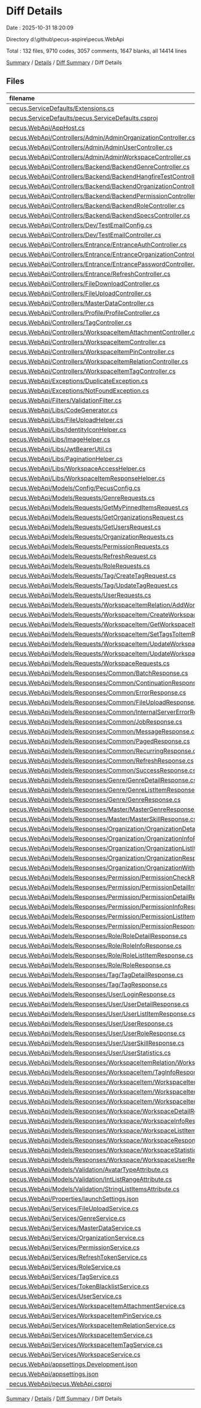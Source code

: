 # Diff Details

Date : 2025-10-31 18:20:09

Directory d:\\github\\pecus-aspire\\pecus.WebApi

Total : 132 files,  9710 codes, 3057 comments, 1647 blanks, all 14414 lines

[Summary](results.md) / [Details](details.md) / [Diff Summary](diff.md) / Diff Details

## Files
| filename | language | code | comment | blank | total |
| :--- | :--- | ---: | ---: | ---: | ---: |
| [pecus.ServiceDefaults/Extensions.cs](/pecus.ServiceDefaults/Extensions.cs) | C# | -97 | -27 | -26 | -150 |
| [pecus.ServiceDefaults/pecus.ServiceDefaults.csproj](/pecus.ServiceDefaults/pecus.ServiceDefaults.csproj) | XML | -23 | 0 | -6 | -29 |
| [pecus.WebApi/AppHost.cs](/pecus.WebApi/AppHost.cs) | C# | 190 | 23 | 30 | 243 |
| [pecus.WebApi/Controllers/Admin/AdminOrganizationController.cs](/pecus.WebApi/Controllers/Admin/AdminOrganizationController.cs) | C# | 167 | 19 | 14 | 200 |
| [pecus.WebApi/Controllers/Admin/AdminUserController.cs](/pecus.WebApi/Controllers/Admin/AdminUserController.cs) | C# | 387 | 95 | 48 | 530 |
| [pecus.WebApi/Controllers/Admin/AdminWorkspaceController.cs](/pecus.WebApi/Controllers/Admin/AdminWorkspaceController.cs) | C# | 719 | 51 | 46 | 816 |
| [pecus.WebApi/Controllers/Backend/BackendGenreController.cs](/pecus.WebApi/Controllers/Backend/BackendGenreController.cs) | C# | 236 | 35 | 12 | 283 |
| [pecus.WebApi/Controllers/Backend/BackendHangfireTestController.cs](/pecus.WebApi/Controllers/Backend/BackendHangfireTestController.cs) | C# | 157 | 49 | 13 | 219 |
| [pecus.WebApi/Controllers/Backend/BackendOrganizationController.cs](/pecus.WebApi/Controllers/Backend/BackendOrganizationController.cs) | C# | 307 | 31 | 21 | 359 |
| [pecus.WebApi/Controllers/Backend/BackendPermissionController.cs](/pecus.WebApi/Controllers/Backend/BackendPermissionController.cs) | C# | 207 | 19 | 17 | 243 |
| [pecus.WebApi/Controllers/Backend/BackendRoleController.cs](/pecus.WebApi/Controllers/Backend/BackendRoleController.cs) | C# | 233 | 23 | 18 | 274 |
| [pecus.WebApi/Controllers/Backend/BackendSpecsController.cs](/pecus.WebApi/Controllers/Backend/BackendSpecsController.cs) | C# | 92 | 19 | 10 | 121 |
| [pecus.WebApi/Controllers/Dev/TestEmailConfig.cs](/pecus.WebApi/Controllers/Dev/TestEmailConfig.cs) | C# | 5 | 6 | 2 | 13 |
| [pecus.WebApi/Controllers/Dev/TestEmailController.cs](/pecus.WebApi/Controllers/Dev/TestEmailController.cs) | C# | 103 | 14 | 14 | 131 |
| [pecus.WebApi/Controllers/Entrance/EntranceAuthController.cs](/pecus.WebApi/Controllers/Entrance/EntranceAuthController.cs) | C# | 87 | 12 | 9 | 108 |
| [pecus.WebApi/Controllers/Entrance/EntranceOrganizationController.cs](/pecus.WebApi/Controllers/Entrance/EntranceOrganizationController.cs) | C# | 79 | 10 | 6 | 95 |
| [pecus.WebApi/Controllers/Entrance/EntrancePasswordController.cs](/pecus.WebApi/Controllers/Entrance/EntrancePasswordController.cs) | C# | 144 | 37 | 14 | 195 |
| [pecus.WebApi/Controllers/Entrance/RefreshController.cs](/pecus.WebApi/Controllers/Entrance/RefreshController.cs) | C# | 100 | 24 | 17 | 141 |
| [pecus.WebApi/Controllers/FileDownloadController.cs](/pecus.WebApi/Controllers/FileDownloadController.cs) | C# | 77 | 12 | 12 | 101 |
| [pecus.WebApi/Controllers/FileUploadController.cs](/pecus.WebApi/Controllers/FileUploadController.cs) | C# | 148 | 20 | 16 | 184 |
| [pecus.WebApi/Controllers/MasterDataController.cs](/pecus.WebApi/Controllers/MasterDataController.cs) | C# | 91 | 11 | 12 | 114 |
| [pecus.WebApi/Controllers/Profile/ProfileController.cs](/pecus.WebApi/Controllers/Profile/ProfileController.cs) | C# | 169 | 24 | 19 | 212 |
| [pecus.WebApi/Controllers/TagController.cs](/pecus.WebApi/Controllers/TagController.cs) | C# | 263 | 16 | 24 | 303 |
| [pecus.WebApi/Controllers/WorkspaceItemAttachmentController.cs](/pecus.WebApi/Controllers/WorkspaceItemAttachmentController.cs) | C# | 300 | 48 | 39 | 387 |
| [pecus.WebApi/Controllers/WorkspaceItemController.cs](/pecus.WebApi/Controllers/WorkspaceItemController.cs) | C# | 439 | 32 | 36 | 507 |
| [pecus.WebApi/Controllers/WorkspaceItemPinController.cs](/pecus.WebApi/Controllers/WorkspaceItemPinController.cs) | C# | 203 | 22 | 21 | 246 |
| [pecus.WebApi/Controllers/WorkspaceItemRelationController.cs](/pecus.WebApi/Controllers/WorkspaceItemRelationController.cs) | C# | 263 | 15 | 19 | 297 |
| [pecus.WebApi/Controllers/WorkspaceItemTagController.cs](/pecus.WebApi/Controllers/WorkspaceItemTagController.cs) | C# | 100 | 12 | 10 | 122 |
| [pecus.WebApi/Exceptions/DuplicateException.cs](/pecus.WebApi/Exceptions/DuplicateException.cs) | C# | 8 | 3 | 3 | 14 |
| [pecus.WebApi/Exceptions/NotFoundException.cs](/pecus.WebApi/Exceptions/NotFoundException.cs) | C# | 8 | 3 | 3 | 14 |
| [pecus.WebApi/Filters/ValidationFilter.cs](/pecus.WebApi/Filters/ValidationFilter.cs) | C# | 39 | 11 | 8 | 58 |
| [pecus.WebApi/Libs/CodeGenerator.cs](/pecus.WebApi/Libs/CodeGenerator.cs) | C# | 38 | 17 | 8 | 63 |
| [pecus.WebApi/Libs/FileUploadHelper.cs](/pecus.WebApi/Libs/FileUploadHelper.cs) | C# | 57 | 35 | 12 | 104 |
| [pecus.WebApi/Libs/IdentityIconHelper.cs](/pecus.WebApi/Libs/IdentityIconHelper.cs) | C# | 70 | 67 | 19 | 156 |
| [pecus.WebApi/Libs/ImageHelper.cs](/pecus.WebApi/Libs/ImageHelper.cs) | C# | 66 | 27 | 9 | 102 |
| [pecus.WebApi/Libs/JwtBearerUtil.cs](/pecus.WebApi/Libs/JwtBearerUtil.cs) | C# | 203 | 64 | 43 | 310 |
| [pecus.WebApi/Libs/PaginationHelper.cs](/pecus.WebApi/Libs/PaginationHelper.cs) | C# | 57 | 15 | 8 | 80 |
| [pecus.WebApi/Libs/WorkspaceAccessHelper.cs](/pecus.WebApi/Libs/WorkspaceAccessHelper.cs) | C# | 44 | 20 | 11 | 75 |
| [pecus.WebApi/Libs/WorkspaceItemResponseHelper.cs](/pecus.WebApi/Libs/WorkspaceItemResponseHelper.cs) | C# | 75 | 9 | 3 | 87 |
| [pecus.WebApi/Models/Config/PecusConfig.cs](/pecus.WebApi/Models/Config/PecusConfig.cs) | C# | 77 | 75 | 21 | 173 |
| [pecus.WebApi/Models/Requests/GenreRequests.cs](/pecus.WebApi/Models/Requests/GenreRequests.cs) | C# | 31 | 33 | 12 | 76 |
| [pecus.WebApi/Models/Requests/GetMyPinnedItemsRequest.cs](/pecus.WebApi/Models/Requests/GetMyPinnedItemsRequest.cs) | C# | 7 | 6 | 2 | 15 |
| [pecus.WebApi/Models/Requests/GetOrganizationsRequest.cs](/pecus.WebApi/Models/Requests/GetOrganizationsRequest.cs) | C# | 8 | 0 | 3 | 11 |
| [pecus.WebApi/Models/Requests/GetUsersRequest.cs](/pecus.WebApi/Models/Requests/GetUsersRequest.cs) | C# | 14 | 9 | 6 | 29 |
| [pecus.WebApi/Models/Requests/OrganizationRequests.cs](/pecus.WebApi/Models/Requests/OrganizationRequests.cs) | C# | 52 | 51 | 17 | 120 |
| [pecus.WebApi/Models/Requests/PermissionRequests.cs](/pecus.WebApi/Models/Requests/PermissionRequests.cs) | C# | 12 | 12 | 5 | 29 |
| [pecus.WebApi/Models/Requests/RefreshRequest.cs](/pecus.WebApi/Models/Requests/RefreshRequest.cs) | C# | 8 | 6 | 3 | 17 |
| [pecus.WebApi/Models/Requests/RoleRequests.cs](/pecus.WebApi/Models/Requests/RoleRequests.cs) | C# | 15 | 16 | 5 | 36 |
| [pecus.WebApi/Models/Requests/Tag/CreateTagRequest.cs](/pecus.WebApi/Models/Requests/Tag/CreateTagRequest.cs) | C# | 8 | 6 | 3 | 17 |
| [pecus.WebApi/Models/Requests/Tag/UpdateTagRequest.cs](/pecus.WebApi/Models/Requests/Tag/UpdateTagRequest.cs) | C# | 8 | 6 | 3 | 17 |
| [pecus.WebApi/Models/Requests/UserRequests.cs](/pecus.WebApi/Models/Requests/UserRequests.cs) | C# | 98 | 90 | 23 | 211 |
| [pecus.WebApi/Models/Requests/WorkspaceItemRelation/AddWorkspaceItemRelationRequest.cs](/pecus.WebApi/Models/Requests/WorkspaceItemRelation/AddWorkspaceItemRelationRequest.cs) | C# | 9 | 10 | 4 | 23 |
| [pecus.WebApi/Models/Requests/WorkspaceItem/CreateWorkspaceItemRequest.cs](/pecus.WebApi/Models/Requests/WorkspaceItem/CreateWorkspaceItemRequest.cs) | C# | 18 | 24 | 9 | 51 |
| [pecus.WebApi/Models/Requests/WorkspaceItem/GetWorkspaceItemsRequest.cs](/pecus.WebApi/Models/Requests/WorkspaceItem/GetWorkspaceItemsRequest.cs) | C# | 14 | 0 | 6 | 20 |
| [pecus.WebApi/Models/Requests/WorkspaceItem/SetTagsToItemRequest.cs](/pecus.WebApi/Models/Requests/WorkspaceItem/SetTagsToItemRequest.cs) | C# | 6 | 8 | 2 | 16 |
| [pecus.WebApi/Models/Requests/WorkspaceItem/UpdateWorkspaceItemRequest.cs](/pecus.WebApi/Models/Requests/WorkspaceItem/UpdateWorkspaceItemRequest.cs) | C# | 13 | 18 | 7 | 38 |
| [pecus.WebApi/Models/Requests/WorkspaceItem/UpdateWorkspaceItemStatusRequest.cs](/pecus.WebApi/Models/Requests/WorkspaceItem/UpdateWorkspaceItemStatusRequest.cs) | C# | 6 | 9 | 3 | 18 |
| [pecus.WebApi/Models/Requests/WorkspaceRequests.cs](/pecus.WebApi/Models/Requests/WorkspaceRequests.cs) | C# | 38 | 39 | 13 | 90 |
| [pecus.WebApi/Models/Responses/Common/BatchResponse.cs](/pecus.WebApi/Models/Responses/Common/BatchResponse.cs) | C# | 5 | 6 | 1 | 12 |
| [pecus.WebApi/Models/Responses/Common/ContinuationResponse.cs](/pecus.WebApi/Models/Responses/Common/ContinuationResponse.cs) | C# | 6 | 9 | 2 | 17 |
| [pecus.WebApi/Models/Responses/Common/ErrorResponse.cs](/pecus.WebApi/Models/Responses/Common/ErrorResponse.cs) | C# | 7 | 12 | 4 | 23 |
| [pecus.WebApi/Models/Responses/Common/FileUploadResponse.cs](/pecus.WebApi/Models/Responses/Common/FileUploadResponse.cs) | C# | 10 | 21 | 7 | 38 |
| [pecus.WebApi/Models/Responses/Common/InternalServerErrorResponse.cs](/pecus.WebApi/Models/Responses/Common/InternalServerErrorResponse.cs) | C# | 6 | 9 | 3 | 18 |
| [pecus.WebApi/Models/Responses/Common/JobResponse.cs](/pecus.WebApi/Models/Responses/Common/JobResponse.cs) | C# | 5 | 6 | 1 | 12 |
| [pecus.WebApi/Models/Responses/Common/MessageResponse.cs](/pecus.WebApi/Models/Responses/Common/MessageResponse.cs) | C# | 5 | 6 | 1 | 12 |
| [pecus.WebApi/Models/Responses/Common/PagedResponse.cs](/pecus.WebApi/Models/Responses/Common/PagedResponse.cs) | C# | 15 | 33 | 9 | 57 |
| [pecus.WebApi/Models/Responses/Common/RecurringResponse.cs](/pecus.WebApi/Models/Responses/Common/RecurringResponse.cs) | C# | 5 | 6 | 1 | 12 |
| [pecus.WebApi/Models/Responses/Common/RefreshResponse.cs](/pecus.WebApi/Models/Responses/Common/RefreshResponse.cs) | C# | 10 | 21 | 6 | 37 |
| [pecus.WebApi/Models/Responses/Common/SuccessResponse.cs](/pecus.WebApi/Models/Responses/Common/SuccessResponse.cs) | C# | 6 | 9 | 3 | 18 |
| [pecus.WebApi/Models/Responses/Genre/GenreDetailResponse.cs](/pecus.WebApi/Models/Responses/Genre/GenreDetailResponse.cs) | C# | 15 | 36 | 12 | 63 |
| [pecus.WebApi/Models/Responses/Genre/GenreListItemResponse.cs](/pecus.WebApi/Models/Responses/Genre/GenreListItemResponse.cs) | C# | 11 | 24 | 8 | 43 |
| [pecus.WebApi/Models/Responses/Genre/GenreResponse.cs](/pecus.WebApi/Models/Responses/Genre/GenreResponse.cs) | C# | 12 | 27 | 9 | 48 |
| [pecus.WebApi/Models/Responses/Master/MasterGenreResponse.cs](/pecus.WebApi/Models/Responses/Master/MasterGenreResponse.cs) | C# | 9 | 18 | 5 | 32 |
| [pecus.WebApi/Models/Responses/Master/MasterSkillResponse.cs](/pecus.WebApi/Models/Responses/Master/MasterSkillResponse.cs) | C# | 7 | 12 | 3 | 22 |
| [pecus.WebApi/Models/Responses/Organization/OrganizationDetailResponse.cs](/pecus.WebApi/Models/Responses/Organization/OrganizationDetailResponse.cs) | C# | 15 | 36 | 12 | 63 |
| [pecus.WebApi/Models/Responses/Organization/OrganizationInfoResponse.cs](/pecus.WebApi/Models/Responses/Organization/OrganizationInfoResponse.cs) | C# | 7 | 12 | 4 | 23 |
| [pecus.WebApi/Models/Responses/Organization/OrganizationListItemResponse.cs](/pecus.WebApi/Models/Responses/Organization/OrganizationListItemResponse.cs) | C# | 13 | 30 | 10 | 53 |
| [pecus.WebApi/Models/Responses/Organization/OrganizationResponse.cs](/pecus.WebApi/Models/Responses/Organization/OrganizationResponse.cs) | C# | 12 | 27 | 9 | 48 |
| [pecus.WebApi/Models/Responses/Organization/OrganizationWithAdminResponse.cs](/pecus.WebApi/Models/Responses/Organization/OrganizationWithAdminResponse.cs) | C# | 7 | 9 | 4 | 20 |
| [pecus.WebApi/Models/Responses/Permission/PermissionCheckResponse.cs](/pecus.WebApi/Models/Responses/Permission/PermissionCheckResponse.cs) | C# | 7 | 12 | 4 | 23 |
| [pecus.WebApi/Models/Responses/Permission/PermissionDetailInfoResponse.cs](/pecus.WebApi/Models/Responses/Permission/PermissionDetailInfoResponse.cs) | C# | 8 | 15 | 5 | 28 |
| [pecus.WebApi/Models/Responses/Permission/PermissionDetailResponse.cs](/pecus.WebApi/Models/Responses/Permission/PermissionDetailResponse.cs) | C# | 11 | 21 | 8 | 40 |
| [pecus.WebApi/Models/Responses/Permission/PermissionInfoResponse.cs](/pecus.WebApi/Models/Responses/Permission/PermissionInfoResponse.cs) | C# | 6 | 9 | 3 | 18 |
| [pecus.WebApi/Models/Responses/Permission/PermissionListItemResponse.cs](/pecus.WebApi/Models/Responses/Permission/PermissionListItemResponse.cs) | C# | 10 | 21 | 7 | 38 |
| [pecus.WebApi/Models/Responses/Permission/PermissionResponse.cs](/pecus.WebApi/Models/Responses/Permission/PermissionResponse.cs) | C# | 9 | 18 | 6 | 33 |
| [pecus.WebApi/Models/Responses/Role/RoleDetailResponse.cs](/pecus.WebApi/Models/Responses/Role/RoleDetailResponse.cs) | C# | 10 | 18 | 7 | 35 |
| [pecus.WebApi/Models/Responses/Role/RoleInfoResponse.cs](/pecus.WebApi/Models/Responses/Role/RoleInfoResponse.cs) | C# | 6 | 9 | 3 | 18 |
| [pecus.WebApi/Models/Responses/Role/RoleListItemResponse.cs](/pecus.WebApi/Models/Responses/Role/RoleListItemResponse.cs) | C# | 9 | 18 | 6 | 33 |
| [pecus.WebApi/Models/Responses/Role/RoleResponse.cs](/pecus.WebApi/Models/Responses/Role/RoleResponse.cs) | C# | 8 | 15 | 5 | 28 |
| [pecus.WebApi/Models/Responses/Tag/TagDetailResponse.cs](/pecus.WebApi/Models/Responses/Tag/TagDetailResponse.cs) | C# | 12 | 27 | 9 | 48 |
| [pecus.WebApi/Models/Responses/Tag/TagResponse.cs](/pecus.WebApi/Models/Responses/Tag/TagResponse.cs) | C# | 7 | 12 | 4 | 23 |
| [pecus.WebApi/Models/Responses/User/LoginResponse.cs](/pecus.WebApi/Models/Responses/User/LoginResponse.cs) | C# | 18 | 42 | 15 | 75 |
| [pecus.WebApi/Models/Responses/User/UserDetailResponse.cs](/pecus.WebApi/Models/Responses/User/UserDetailResponse.cs) | C# | 17 | 36 | 13 | 66 |
| [pecus.WebApi/Models/Responses/User/UserListItemResponse.cs](/pecus.WebApi/Models/Responses/User/UserListItemResponse.cs) | C# | 14 | 33 | 11 | 58 |
| [pecus.WebApi/Models/Responses/User/UserResponse.cs](/pecus.WebApi/Models/Responses/User/UserResponse.cs) | C# | 15 | 36 | 12 | 63 |
| [pecus.WebApi/Models/Responses/User/UserRoleResponse.cs](/pecus.WebApi/Models/Responses/User/UserRoleResponse.cs) | C# | 6 | 9 | 2 | 17 |
| [pecus.WebApi/Models/Responses/User/UserSkillResponse.cs](/pecus.WebApi/Models/Responses/User/UserSkillResponse.cs) | C# | 6 | 9 | 2 | 17 |
| [pecus.WebApi/Models/Responses/User/UserStatistics.cs](/pecus.WebApi/Models/Responses/User/UserStatistics.cs) | C# | 22 | 45 | 12 | 79 |
| [pecus.WebApi/Models/Responses/WorkspaceItemRelation/WorkspaceItemRelationResponse.cs](/pecus.WebApi/Models/Responses/WorkspaceItemRelation/WorkspaceItemRelationResponse.cs) | C# | 27 | 60 | 18 | 105 |
| [pecus.WebApi/Models/Responses/WorkspaceItem/TagInfoResponse.cs](/pecus.WebApi/Models/Responses/WorkspaceItem/TagInfoResponse.cs) | C# | 6 | 9 | 3 | 18 |
| [pecus.WebApi/Models/Responses/WorkspaceItem/WorkspaceItemAttachmentResponse.cs](/pecus.WebApi/Models/Responses/WorkspaceItem/WorkspaceItemAttachmentResponse.cs) | C# | 15 | 36 | 12 | 63 |
| [pecus.WebApi/Models/Responses/WorkspaceItem/WorkspaceItemDetailResponse.cs](/pecus.WebApi/Models/Responses/WorkspaceItem/WorkspaceItemDetailResponse.cs) | C# | 28 | 75 | 25 | 128 |
| [pecus.WebApi/Models/Responses/WorkspaceItem/WorkspaceItemResponse.cs](/pecus.WebApi/Models/Responses/WorkspaceItem/WorkspaceItemResponse.cs) | C# | 7 | 12 | 4 | 23 |
| [pecus.WebApi/Models/Responses/Workspace/WorkspaceDetailResponse.cs](/pecus.WebApi/Models/Responses/Workspace/WorkspaceDetailResponse.cs) | C# | 17 | 39 | 14 | 70 |
| [pecus.WebApi/Models/Responses/Workspace/WorkspaceInfoResponse.cs](/pecus.WebApi/Models/Responses/Workspace/WorkspaceInfoResponse.cs) | C# | 8 | 15 | 5 | 28 |
| [pecus.WebApi/Models/Responses/Workspace/WorkspaceListItemResponse.cs](/pecus.WebApi/Models/Responses/Workspace/WorkspaceListItemResponse.cs) | C# | 18 | 45 | 15 | 78 |
| [pecus.WebApi/Models/Responses/Workspace/WorkspaceResponse.cs](/pecus.WebApi/Models/Responses/Workspace/WorkspaceResponse.cs) | C# | 7 | 12 | 4 | 23 |
| [pecus.WebApi/Models/Responses/Workspace/WorkspaceStatistics.cs](/pecus.WebApi/Models/Responses/Workspace/WorkspaceStatistics.cs) | C# | 17 | 36 | 10 | 63 |
| [pecus.WebApi/Models/Responses/Workspace/WorkspaceUserResponse.cs](/pecus.WebApi/Models/Responses/Workspace/WorkspaceUserResponse.cs) | C# | 18 | 39 | 12 | 69 |
| [pecus.WebApi/Models/Validation/AvatarTypeAttribute.cs](/pecus.WebApi/Models/Validation/AvatarTypeAttribute.cs) | C# | 26 | 3 | 8 | 37 |
| [pecus.WebApi/Models/Validation/IntListRangeAttribute.cs](/pecus.WebApi/Models/Validation/IntListRangeAttribute.cs) | C# | 33 | 3 | 8 | 44 |
| [pecus.WebApi/Models/Validation/StringListItemsAttribute.cs](/pecus.WebApi/Models/Validation/StringListItemsAttribute.cs) | C# | 35 | 3 | 10 | 48 |
| [pecus.WebApi/Properties/launchSettings.json](/pecus.WebApi/Properties/launchSettings.json) | JSON | 25 | 0 | 1 | 26 |
| [pecus.WebApi/Services/FileUploadService.cs](/pecus.WebApi/Services/FileUploadService.cs) | C# | 149 | 41 | 24 | 214 |
| [pecus.WebApi/Services/GenreService.cs](/pecus.WebApi/Services/GenreService.cs) | C# | 198 | 27 | 37 | 262 |
| [pecus.WebApi/Services/MasterDataService.cs](/pecus.WebApi/Services/MasterDataService.cs) | C# | 23 | 9 | 6 | 38 |
| [pecus.WebApi/Services/OrganizationService.cs](/pecus.WebApi/Services/OrganizationService.cs) | C# | 184 | 33 | 36 | 253 |
| [pecus.WebApi/Services/PermissionService.cs](/pecus.WebApi/Services/PermissionService.cs) | C# | 56 | 22 | 14 | 92 |
| [pecus.WebApi/Services/RefreshTokenService.cs](/pecus.WebApi/Services/RefreshTokenService.cs) | C# | 77 | 5 | 19 | 101 |
| [pecus.WebApi/Services/RoleService.cs](/pecus.WebApi/Services/RoleService.cs) | C# | 143 | 34 | 31 | 208 |
| [pecus.WebApi/Services/TagService.cs](/pecus.WebApi/Services/TagService.cs) | C# | 110 | 20 | 25 | 155 |
| [pecus.WebApi/Services/TokenBlacklistService.cs](/pecus.WebApi/Services/TokenBlacklistService.cs) | C# | 89 | 15 | 15 | 119 |
| [pecus.WebApi/Services/UserService.cs](/pecus.WebApi/Services/UserService.cs) | C# | 424 | 113 | 86 | 623 |
| [pecus.WebApi/Services/WorkspaceItemAttachmentService.cs](/pecus.WebApi/Services/WorkspaceItemAttachmentService.cs) | C# | 165 | 47 | 25 | 237 |
| [pecus.WebApi/Services/WorkspaceItemPinService.cs](/pecus.WebApi/Services/WorkspaceItemPinService.cs) | C# | 72 | 21 | 16 | 109 |
| [pecus.WebApi/Services/WorkspaceItemRelationService.cs](/pecus.WebApi/Services/WorkspaceItemRelationService.cs) | C# | 151 | 41 | 28 | 220 |
| [pecus.WebApi/Services/WorkspaceItemService.cs](/pecus.WebApi/Services/WorkspaceItemService.cs) | C# | 392 | 50 | 66 | 508 |
| [pecus.WebApi/Services/WorkspaceItemTagService.cs](/pecus.WebApi/Services/WorkspaceItemTagService.cs) | C# | 100 | 18 | 18 | 136 |
| [pecus.WebApi/Services/WorkspaceService.cs](/pecus.WebApi/Services/WorkspaceService.cs) | C# | 303 | 59 | 61 | 423 |
| [pecus.WebApi/appsettings.Development.json](/pecus.WebApi/appsettings.Development.json) | JSON | 12 | 0 | 1 | 13 |
| [pecus.WebApi/appsettings.json](/pecus.WebApi/appsettings.json) | JSON | 93 | 0 | 0 | 93 |
| [pecus.WebApi/pecus.WebApi.csproj](/pecus.WebApi/pecus.WebApi.csproj) | XML | 40 | 0 | 1 | 41 |

[Summary](results.md) / [Details](details.md) / [Diff Summary](diff.md) / Diff Details